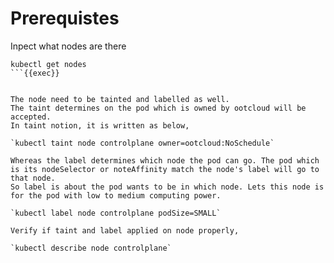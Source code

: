 # Prerequistes

Inpect what nodes are there
```
kubectl get nodes
```{{exec}}


The node need to be tainted and labelled as well.
The taint determines on the pod which is owned by ootcloud will be accepted.
In taint notion, it is written as below,

`kubectl taint node controlplane owner=ootcloud:NoSchedule`

Whereas the label determines which node the pod can go. The pod which is its nodeSelector or noteAffinity match the node's label will go to that node.
So label is about the pod wants to be in which node. Lets this node is for the pod with low to medium computing power.

`kubectl label node controlplane podSize=SMALL`

Verify if taint and label applied on node properly,

`kubectl describe node controlplane`
